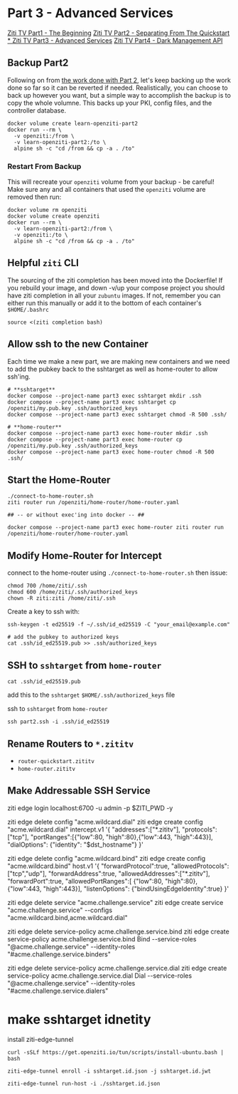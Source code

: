 # Part 3 - Advanced Services

[Ziti TV Part1 - The Beginning](https://www.youtube.com/live/93QZQWdblPU?si=MASCdTOauBIsRQAj)
[Ziti TV Part2 - Separating From The Quickstart](https://www.youtube.com/live/AqLyqgNP3Qk?si=1t5nj64-Uvc6vaYq)
[* Ziti TV Part3 - Advanced Services](https://www.youtube.com/live/AqLyqgNP3Qk?si=1t5nj64-Uvc6vaYq)
[Ziti TV Part4 - Dark Management API](https://www.youtube.com/live/AqLyqgNP3Qk?si=1t5nj64-Uvc6vaYq)

## Backup Part2

Following on from [the work done with Part 2](../part2-adding-a-second-router/README.md), let's keep
backing up the work done so far so it can be reverted if needed. Realistically, you can choose to back up
however you want, but a simple way to accomplish the backup is to copy the whole volumne. This backs up
your PKI, config files, and the controller database.

```
docker volume create learn-openziti-part2
docker run --rm \
  -v openziti:/from \
  -v learn-openziti-part2:/to \
  alpine sh -c "cd /from && cp -a . /to"
```

### Restart From Backup

This will recreate your `openziti` volume from your backup - be careful! Make sure any and all containers that used
the `openziti` volume are removed then run:
```
docker volume rm openziti
docker volume create openziti
docker run --rm \
  -v learn-openziti-part2:/from \
  -v openziti:/to \
  alpine sh -c "cd /from && cp -a . /to"
```

## Helpful `ziti` CLI 

The sourcing of the ziti completion has been moved into the Dockerfile! If you rebuild your image, and down -v/up
your compose project you should have ziti <tab> completion in all your `zubuntu` images. If not, remember you can
either run this manually or add it to the bottom of each container's `$HOME/.bashrc`
```
source <(ziti completion bash)
```

## Allow ssh to the new Container
Each time we make a new part, we are making new containers and we need to add the pubkey back to the sshtarget 
as well as home-router to allow ssh'ing.

```
# **sshtarget**
docker compose --project-name part3 exec sshtarget mkdir .ssh
docker compose --project-name part3 exec sshtarget cp /openziti/my.pub.key .ssh/authorized_keys
docker compose --project-name part3 exec sshtarget chmod -R 500 .ssh/

# **home-router**
docker compose --project-name part3 exec home-router mkdir .ssh
docker compose --project-name part3 exec home-router cp /openziti/my.pub.key .ssh/authorized_keys
docker compose --project-name part3 exec home-router chmod -R 500 .ssh/
```

## Start the Home-Router
```
./connect-to-home-router.sh
ziti router run /openziti/home-router/home-router.yaml

## -- or without exec'ing into docker -- ##

docker compose --project-name part3 exec home-router ziti router run /openziti/home-router/home-router.yaml
```

## Modify Home-Router for Intercept

connect to the home-router using `./connect-to-home-router.sh` then issue:
```
chmod 700 /home/ziti/.ssh
chmod 600 /home/ziti/.ssh/authorized_keys
chown -R ziti:ziti /home/ziti/.ssh
```

Create a key to ssh with:
```
ssh-keygen -t ed25519 -f ~/.ssh/id_ed25519 -C "your_email@example.com"

# add the pubkey to authorized keys
cat .ssh/id_ed25519.pub >> .ssh/authorized_keys
```

## SSH to `sshtarget` from `home-router`

```
cat .ssh/id_ed25519.pub
```

add this to the `sshtarget` `$HOME/.ssh/authorized_keys` file

ssh to `sshtarget` from `home-router`
```
ssh part2.ssh -i .ssh/id_ed25519
```

## Rename Routers to `*.zititv`

* `router-quickstart.zititv`
* `home-router.zititv`

## Make Addressable SSH Service



ziti edge login localhost:6700 -u admin -p $ZITI_PWD -y

ziti edge delete config "acme.wildcard.dial"
ziti edge create config "acme.wildcard.dial" intercept.v1 '{
    "addresses":["*.zititv"],
    "protocols":["tcp"],
    "portRanges":[{"low":80, "high":80},{"low":443, "high":443}],
    "dialOptions": {"identity": "$dst_hostname"}
}'

ziti edge delete config "acme.wildcard.bind"
ziti edge create config "acme.wildcard.bind" host.v1      '{
    "forwardProtocol":true,
    "allowedProtocols":["tcp","udp"],
    "forwardAddress":true,
    "allowedAddresses":["*.zititv"],
    "forwardPort":true,
    "allowedPortRanges":[ {"low":80, "high":80},{"low":443, "high":443}],
    "listenOptions": {"bindUsingEdgeIdentity":true}
}'

ziti edge delete service "acme.challenge.service"
ziti edge create service "acme.challenge.service" --configs "acme.wildcard.bind,acme.wildcard.dial"

ziti edge delete service-policy acme.challenge.service.bind
ziti edge create service-policy acme.challenge.service.bind Bind --service-roles "@acme.challenge.service" --identity-roles "#acme.challenge.service.binders"

ziti edge delete service-policy acme.challenge.service.dial
ziti edge create service-policy acme.challenge.service.dial Dial --service-roles "@acme.challenge.service" --identity-roles "#acme.challenge.service.dialers"



# make sshtarget idnetity

install ziti-edge-tunnel
```
curl -sSLf https://get.openziti.io/tun/scripts/install-ubuntu.bash | bash

ziti-edge-tunnel enroll -i sshtarget.id.json -j sshtarget.id.jwt

ziti-edge-tunnel run-host -i ./sshtarget.id.json
```













